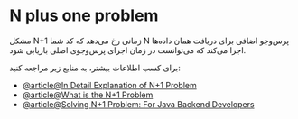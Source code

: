 # N plus one problem

مشکل N+1 زمانی رخ می‌دهد که کد شما N پرس‌و‌جو اضافی برای دریافت همان داده‌ها اجرا می‌کند که می‌توانست در زمان اجرای پرس‌و‌جوی اصلی بازیابی شود.

برای کسب اطلاعات بیشتر، به منابع زیر مراجعه کنید:

- [@article@In Detail Explanation of N+1 Problem](https://medium.com/doctolib/understanding-and-fixing-n-1-query-30623109fe89)
- [@article@What is the N+1 Problem](https://planetscale.com/blog/what-is-n-1-query-problem-and-how-to-solve-it)
- [@article@Solving N+1 Problem: For Java Backend Developers](https://dev.to/jackynote/solving-the-notorious-n1-problem-optimizing-database-queries-for-java-backend-developers-2o0p)
